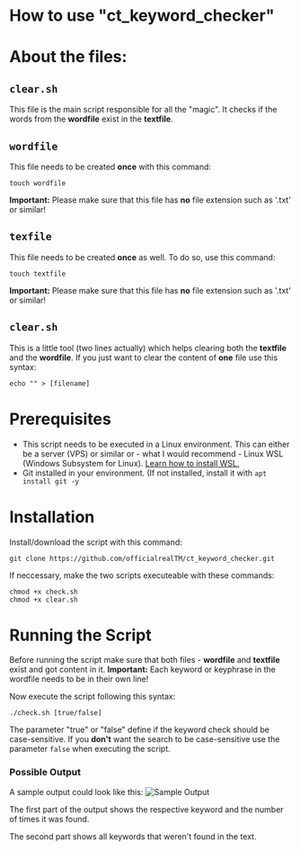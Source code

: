 # How to use "ct_keyword_checker"

# About the files:
## `clear.sh`
This file is the main script responsible for all the "magic". It checks if the words from the **wordfile** exist in the **textfile**.

## `wordfile`
This file needs to be created **once** with this command:

    touch wordfile
**Important:** Please make sure that this file has **no** file extension such as '.txt' or similar!

## `texfile`
This file needs to be created **once** as well. To do so, use this command:

    touch textfile
**Important:** Please make sure that this file has **no** file extension such as '.txt' or similar!
## `clear.sh`
This is a little tool (two lines actually) which helps clearing both the **textfile** and the **wordfile**.
If you just want to clear the content of **one** file use this syntax:

    echo "" > [filename]
# Prerequisites
- This script needs to be executed in a Linux environment. This can either be a server (VPS) or similar or - what I would recommend - Linux WSL (Windows Subsystem for Linux). [Learn how to install WSL.](https://contabo.com/blog/how-to-install-wsl2-on-windows-10/)
- Git installed in your environment. (If not installed, install it with `apt install git -y`
# Installation
Install/download the script with this command:

    git clone https://github.com/officialrealTM/ct_keyword_checker.git
If neccessary, make the two scripts executeable with these commands:

    chmod +x check.sh
    chmod +x clear.sh
# Running the Script
Before running the script make sure that both files - **wordfile** and **textfile** exist and got content in it.
**Important:** Each keyword or keyphrase in the wordfile needs to be in their own line!

Now execute the script following this syntax:

    ./check.sh [true/false]
The parameter "true" or "false" define if the keyword check should be case-sensitive.
If you **don't** want the search to be case-sensitive use the parameter `false` when executing the script.

### Possible Output
A sample output could look like this:
![Sample Output](https://share.realtm.de/kw_output_sample.png)

The first part of the output shows the respective keyword and the number of times it was found.

The second part shows all keywords that weren't found in the text.
